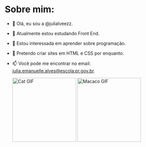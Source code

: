 # Sobre mim:

- 👋 Olá, eu sou a @julialveezz.
- 👀 Atualmente estou estudando Front End.
- 🌱 Estou interessada em aprender sobre programação.
- 💞️ Pretendo criar sites em HTML e CSS por enquanto.
- 📫 Você pode me encontrar no email: julia.emanuelle.alves@escola.pr.gov.br.

  <img src="https://media1.tenor.com/m/haJOl9LcD00AAAAC/cat-cat-sticking-tongue-out.gif" alt="Cat GIF" width="200"/>
  <img src="https://media1.tenor.com/m/dqMFSMVebLAAAAAd/frankt.gif" alt="Macaco GIF" width="200"/>

<!---
julialveezz/julialveezz is a ✨ special ✨ repository because its `README.md` (this file) appears on your GitHub profile.
You can click the Preview link to take a look at your changes.
--->
